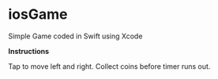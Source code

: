 # iosGame


Simple Game coded in Swift using Xcode


**Instructions**

Tap to move left and right. Collect coins before timer runs out.
